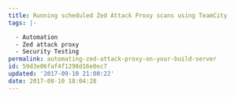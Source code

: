 ```yaml
---
title: Running scheduled Zed Attack Proxy scans using TeamCity
tags: |-

  - Automation
  - Zed attack proxy
  - Security Testing
permalink: automating-zed-attack-proxy-on-your-build-server
id: 59d3e06faf4f1298d16e0ec7
updated: '2017-09-10 21:00:22'
date: 2017-08-10 18:04:28
---
```

